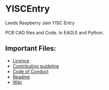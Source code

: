 # YISCEntry
Leeds Raspberry Jam YISC Entry

PCB CAD files and Code. In EAGLE and Python.
## Important Files:
* [Licence](https://github.com/Mcharlsto/YISCEntry/blob/master/LICENSE)
* [Contributing guideline](https://github.com/Mcharlsto/YISCEntry/blob/master/CONTRIBUTING.md)
* [Code of Conduct](https://github.com/Mcharlsto/YISCEntry/blob/master/CODE_OF_CONDUCT.md)
* [Readme](https://github.com/Mcharlsto/YISCEntry/blob/master/README.md)
* [Wiki](https://github.com/Mcharlsto/YISCEntry/wiki)
